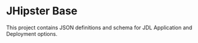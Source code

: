 # JHipster Base

This project contains JSON definitions and schema for JDL Application and Deployment options.
